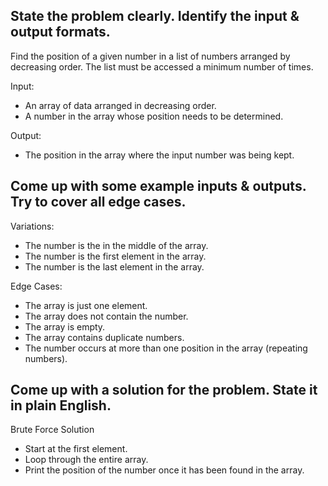## State the problem clearly. Identify the input & output formats.
Find the position of a given number in a list of numbers arranged by decreasing order. The list must be accessed a minimum number of times.

Input: 
- An array of data arranged in decreasing order.
- A number in the array whose position needs to be determined.

Output:
- The position in the array where the input number was being kept.

## Come up with some example inputs & outputs. Try to cover all edge cases.
Variations:
- The number is the in the middle of the array.
- The number is the first element in the array.
- The number is the last element in the array.

Edge Cases:
- The array is just one element.
- The array does not contain the number.
- The array is empty.
- The array contains duplicate numbers. 
- The number occurs at more than one position in the array (repeating numbers).

## Come up with a solution for the problem. State it in plain English.
Brute Force Solution
- Start at the first element.
- Loop through the entire array.
- Print the position of the number once it has been found in the array.